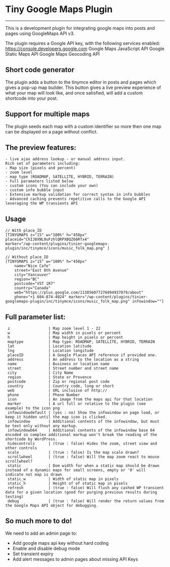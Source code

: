 # Tiny Google Maps Plugin
---
This is a development plugin for integrating google maps into posts and pages using GoogleMaps API v3.

The plugin requires a Google API key, with the following services enabled: https://console.developers.google.com
    Google Maps JavaScript API
    Google Static Maps API
    Google Maps Geocoding API

## Short code generator
The plugin adds a  button to the tinymce editor in posts and pages which gives a pop-up map builder.
This button gives a live preview experience of what your map will look like, and once satisfied, will add a custom shortcode into your post. 

## Support for multiple maps
The plugin seeds each map with a custom identifier so more then one map can be displayed on a page without conflict.

## The preview features: 
    - live ajax address lookup - or manual address input. 
    Rich set of parameters including: 
    - Map size (pixels and percent)
    - zoom level
    - map type (ROADMAP, SATELLITE, HYBRID, TERRAIN)
    - Full paramaters listed below
    - custom icons (You can include your own)
    - custom info bubble input
    - Extensive markup validation for correct syntax in info bubbles
    - Advanced caching prevents repetitive calls to the Google API leveraging the WP transients API 

## Usage
    // With place_ID
    [TINYGMAPS z="15" w="100%" h="450px" 
    placeid="ChIJ8XNL0uFzhlQRPXBQZ66Rfx4"
    marker="/wp-content/plugins/tinier-googlemaps-plugin/inc/tinymce/icons/music_folk_map.png" ]
    
    // Without place_ID
	[TINYGMAPS z="15" w="100%" h="450px" 
		name="Nice Cafe" 
		street="East 8th Avenue" 
		city="Vancouver" 
		region="BC" 
		postcode="V5T 1R7" 
		country="Canada" 
		web="https://plus.google.com/113856077276894937079/about" 
		phone="+1 604-874-4024" marker="/wp-content/plugins/tinier-googlemaps-plugin/inc/tinymce/icons/music_folk_map.png" infowindow=""]
	
## Full  parameter list:
     z                 | Map zoom level 1 - 22
     w                 | Map width in pixels or percent
     h                 | Map height in pixels or percent
     maptype           | Map type: ROADMAP, SATELLITE, HYBRID, TERRAIN
     lat               | Location latitude
     lng               | Location longitude
     placeID           | A Google Places API reference if provided one.
     address           | An address to the location as a string
     name              | Business or location name
     street            | Street number and street name
     city              | City Name
     region            | State or Provence
     postcode          | Zip or regional post code
     country           | Country code, long or short
     web               | URL inclusive of http://
     phone             | Phone Number
     icon              | An image from the maps api for that location
     marker            | A url full or relative to the plugin (see example) to the icon png 
     infowindowdefault | (yes : no) Show the infowindow on page load, or keep it hidden until the map icon is clicked.
     infowindow        | Additional contents of the infowindow, but must be text only without any markup.
     infowindowb64     | Additional contents of the infowindow base 64 encoded so complex additional markup won't break the reading of the shortcode by WordPress.
     hidecontrols      | (true : false) Hides the zoom, street view and other controls
     scale             | (true : false) Is the map scale drawn?
     scrollwheel       | (true : false) Will the map zoom react to mouse scrollwheel?
     static            | Dom width for when a static map should be drawn instead of a dynamic maps for small screens, empty or '0' will indicate not map is drawn
     static_w          | Width of static map in pixels
     static_h          | Height of of static map in pixels
     refresh           | (true : false) Will flush any cashed WP transient data for a given location (good for purging previous results during testing)
     debug             | (true : false) Will render the return values from the Google Maps API object for debugging.

## So much more to do!
We need to add an admin page to:
* Add google maps api key without hard coding
* Enable and disable debug mode
* Set transient expiry 
* Add alert messages to admin pages about missing API Keys
